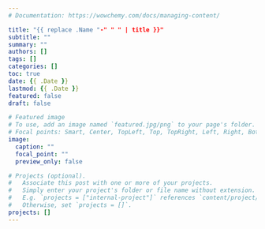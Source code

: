 ```yaml
---
# Documentation: https://wowchemy.com/docs/managing-content/

title: "{{ replace .Name "-" " " | title }}"
subtitle: ""
summary: ""
authors: []
tags: []
categories: []
toc: true
date: {{ .Date }}
lastmod: {{ .Date }}
featured: false
draft: false

# Featured image
# To use, add an image named `featured.jpg/png` to your page's folder.
# Focal points: Smart, Center, TopLeft, Top, TopRight, Left, Right, BottomLeft, Bottom, BottomRight.
image:
  caption: ""
  focal_point: ""
  preview_only: false

# Projects (optional).
#   Associate this post with one or more of your projects.
#   Simply enter your project's folder or file name without extension.
#   E.g. `projects = ["internal-project"]` references `content/project/deep-learning/index.md`.
#   Otherwise, set `projects = []`.
projects: []
---
```

